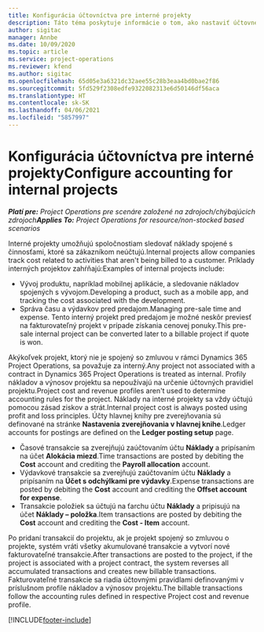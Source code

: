 ```yaml
---
title: Konfigurácia účtovníctva pre interné projekty
description: Táto téma poskytuje informácie o tom, ako nastaviť účtovné postupy pre interné projekty v aplikácii Project Operations.
author: sigitac
manager: Annbe
ms.date: 10/09/2020
ms.topic: article
ms.service: project-operations
ms.reviewer: kfend
ms.author: sigitac
ms.openlocfilehash: 65d05e3a6321dc32aee55c28b3eaa4bd0bae2f86
ms.sourcegitcommit: 5fd529f2308edfe9322082313e6d50146df56aca
ms.translationtype: HT
ms.contentlocale: sk-SK
ms.lasthandoff: 04/06/2021
ms.locfileid: "5857997"
---
```

# <a name="configure-accounting-for-internal-projects"></a><span data-ttu-id="4ebc9-103">Konfigurácia účtovníctva pre interné projekty</span><span class="sxs-lookup"><span data-stu-id="4ebc9-103">Configure accounting for internal projects</span></span>

<span data-ttu-id="4ebc9-104">_**Platí pre:** Project Operations pre scenáre založené na zdrojoch/chýbajúcich zdrojoch_</span><span class="sxs-lookup"><span data-stu-id="4ebc9-104">_**Applies To:** Project Operations for resource/non-stocked based scenarios_</span></span>

<span data-ttu-id="4ebc9-105">Interné projekty umožňujú spoločnostiam sledovať náklady spojené s činnosťami, ktoré sa zákazníkom neúčtujú.</span><span class="sxs-lookup"><span data-stu-id="4ebc9-105">Internal projects allow companies track cost related to activities that aren't being billed to a customer.</span></span> <span data-ttu-id="4ebc9-106">Príklady interných projektov zahŕňajú:</span><span class="sxs-lookup"><span data-stu-id="4ebc9-106">Examples of internal projects include:</span></span>

- <span data-ttu-id="4ebc9-107">Vývoj produktu, napríklad mobilnej aplikácie, a sledovanie nákladov spojených s vývojom.</span><span class="sxs-lookup"><span data-stu-id="4ebc9-107">Developing a product, such as a mobile app, and tracking the cost associated with the development.</span></span>
- <span data-ttu-id="4ebc9-108">Správa času a výdavkov pred predajom.</span><span class="sxs-lookup"><span data-stu-id="4ebc9-108">Managing pre-sale time and expense.</span></span> <span data-ttu-id="4ebc9-109">Tento interný projekt pred predajom je možné neskôr previesť na fakturovateľný projekt v prípade získania cenovej ponuky.</span><span class="sxs-lookup"><span data-stu-id="4ebc9-109">This pre-sale internal project can be converted later to a billable project if quote is won.</span></span>

<span data-ttu-id="4ebc9-110">Akýkoľvek projekt, ktorý nie je spojený so zmluvou v rámci Dynamics 365 Project Operations, sa považuje za interný.</span><span class="sxs-lookup"><span data-stu-id="4ebc9-110">Any project not associated with a contract in Dynamics 365 Project Operations is treated as internal.</span></span> <span data-ttu-id="4ebc9-111">Profily nákladov a výnosov projektu sa nepoužívajú na určenie účtovných pravidiel projektu.</span><span class="sxs-lookup"><span data-stu-id="4ebc9-111">Project cost and revenue profiles aren't used to determine accounting rules for the project.</span></span> <span data-ttu-id="4ebc9-112">Náklady na interné projekty sa vždy účtujú pomocou zásad ziskov a strát.</span><span class="sxs-lookup"><span data-stu-id="4ebc9-112">Internal project cost is always posted using profit and loss principles.</span></span> <span data-ttu-id="4ebc9-113">Účty hlavnej knihy pre zverejňovania sú definované na stránke **Nastavenia zverejňovania v hlavnej knihe**.</span><span class="sxs-lookup"><span data-stu-id="4ebc9-113">Ledger accounts for postings are defined on the **Ledger posting setup** page.</span></span>

- <span data-ttu-id="4ebc9-114">Časové transakcie sa zverejňujú zaúčtovaním účtu **Náklady** a pripísaním na účet **Alokácia miezd**.</span><span class="sxs-lookup"><span data-stu-id="4ebc9-114">Time transactions are posted by debiting the **Cost** account and crediting the **Payroll allocation** account.</span></span>
- <span data-ttu-id="4ebc9-115">Výdavkové transakcie sa zverejňujú zaúčtovaním účtu **Náklady** a pripísaním na **Účet s odchýlkami pre výdavky**.</span><span class="sxs-lookup"><span data-stu-id="4ebc9-115">Expense transactions are posted by debiting the **Cost** account and crediting the **Offset account for expense**.</span></span>
- <span data-ttu-id="4ebc9-116">Transakcie položiek sa účtujú na ťarchu účtu **Náklady** a pripisujú na účet **Náklady – položka**.</span><span class="sxs-lookup"><span data-stu-id="4ebc9-116">Item transactions are posted by debiting the **Cost** account and crediting the **Cost - Item** account.</span></span>

<span data-ttu-id="4ebc9-117">Po pridaní transakcií do projektu, ak je projekt spojený so zmluvou o projekte, systém vráti všetky akumulované transakcie a vytvorí nové fakturovateľné transakcie.</span><span class="sxs-lookup"><span data-stu-id="4ebc9-117">After transactions are posted to the project, if the project is associated with a project contract, the system reverses all accumulated transactions and creates new billable transactions.</span></span> <span data-ttu-id="4ebc9-118">Fakturovateľné transakcie sa riadia účtovnými pravidlami definovanými v príslušnom profile nákladov a výnosov projektu.</span><span class="sxs-lookup"><span data-stu-id="4ebc9-118">The billable transactions follow the accounting rules defined in respective Project cost and revenue profile.</span></span>




[!INCLUDE[footer-include](../includes/footer-banner.md)]
